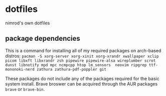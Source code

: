 # dotfiles
nimrod's own dotfiles

## package dependencies
This is a command for installing all of my required packages on arch-based distros:
`pacman -S xorg-server xorg-xinit xorg-xrandr xwallpaper xclip picom libxft libxrandr zsh pipewire
pipewire-alsa wireplumber scrot dunst libnotify mpd mpc ncmpcpp htop lm_sensors 
neovim ripgrep ttf-mononoki-nerd zathura zathura-pdf-poppler git`

These packages do not include any of the packages required for the basic system install.
Brave broswer can be acquired through the AUR packages `brave` or `brave-bin`.

